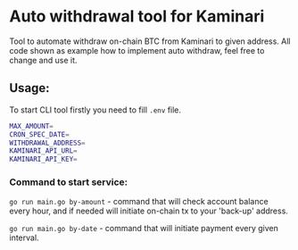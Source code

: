 # Auto withdrawal tool for Kaminari

Tool to automate withdraw on-chain BTC from Kaminari to given address. All code shown as example how to implement auto withdraw, feel free to change and use it.

## Usage:

To start CLI tool firstly you need to fill `.env` file.

```sh
MAX_AMOUNT=
CRON_SPEC_DATE=
WITHDRAWAL_ADDRESS=
KAMINARI_API_URL=
KAMINARI_API_KEY=
```

### Command to start service:

`go run main.go by-amount` - command that will check account balance every hour, and if needed will initiate on-chain tx to your 'back-up' address.

`go run main.go by-date` - command that will initiate payment every given interval.
